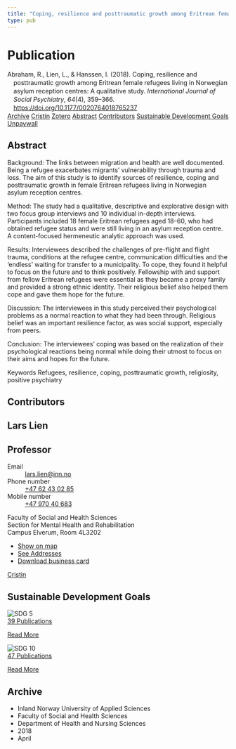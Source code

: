 ```yaml
---
title: "Coping, resilience and posttraumatic growth among Eritrean female refugees living in Norwegian asylum reception centres: A qualitative study"
type: pub
---
```

<h1>Publication</h1>
<article id="csl-bib-container-JVUWH6NV" class="csl-bib-container">
  <div class="csl-bib-body" style="line-height: 1.35; padding-left: 1em; text-indent:-1em;">
  <div class="csl-entry">Abraham, R., Lien, L., &amp; Hanssen, I. (2018). Coping, resilience and posttraumatic growth among Eritrean female refugees living in Norwegian asylum reception centres: A qualitative study. <i>International Journal of Social Psychiatry</i>, <i>64</i>(4), 359&#x2013;366. <a href="https://doi.org/10.1177/0020764018765237">https://doi.org/10.1177/0020764018765237</a></div>
</div>
  <div class="csl-bib-buttons">
    <a href="#taxonomy-article-JVUWH6NV" class="csl-bib-button">Archive</a>
    <a href="https://app.cristin.no/results/show.jsf?id=1576671" alt="Cristin URL" class="csl-bib-button">Cristin</a>
    <a href="http://zotero.org/groups/5022929/items/JVUWH6NV" alt="Zotero URL" class="csl-bib-button">Zotero</a>
    <a href="#abstract-article-JVUWH6NV" class="csl-bib-button">Abstract</a>
    <a href="#contributors-article-JVUWH6NV" class="csl-bib-button">Contributors</a>
    <a href="#sdg-article-JVUWH6NV" class="csl-bib-button">Sustainable Development Goals</a>
    <a href="https://www.duo.uio.no/bitstream/10852/95636/1/PhD-Abraham-2022.pdf" class="csl-bib-button">Unpaywall</a>
  </div>
  <div id="csl-bib-meta-container-JVUWH6NV"></div>
</article>
<div id="csl-bib-meta-JVUWH6NV" class="csl-bib-meta">
  <article id="abstract-article-JVUWH6NV" class="abstract-article">
    <h1>Abstract</h1>
    Background: 
The links between migration and health are well documented. Being a refugee exacerbates migrants’ vulnerability through trauma and loss. The aim of this study is to identify sources of resilience, coping and posttraumatic growth in female Eritrean refugees living in Norwegian asylum reception centres. 
 
Method: 
The study had a qualitative, descriptive and explorative design with two focus group interviews and 10 individual in-depth interviews. Participants included 18 female Eritrean refugees aged 18–60, who had obtained refugee status and were still living in an asylum reception centre. A content-focused hermeneutic analytic approach was used. 
 
Results: 
Interviewees described the challenges of pre-flight and flight trauma, conditions at the refugee centre, communication difficulties and the ‘endless’ waiting for transfer to a municipality. To cope, they found it helpful to focus on the future and to think positively. Fellowship with and support from fellow Eritrean refugees were essential as they became a proxy family and provided a strong ethnic identity. Their religious belief also helped them cope and gave them hope for the future. 
 
Discussion: 
The interviewees in this study perceived their psychological problems as a normal reaction to what they had been through. Religious belief was an important resilience factor, as was social support, especially from peers. 
 
Conclusion: 
The interviewees’ coping was based on the realization of their psychological reactions being normal while doing their utmost to focus on their aims and hopes for the future. 
 
Keywords Refugees, resilience, coping, posttraumatic growth, religiosity, positive psychiatry
  </article>
  <article id="contributors-article-JVUWH6NV" class="contributors-article">
    <h1>Contributors</h1>
    <div class="personas">
<div class="vrtx-hinn-person-card">
<div class="photo">
<i class="lar la-user-circle missing-person"></i>
</div>
<div class="info">
<hgroup><h1>Lars Lien</h1>
<h2>Professor</h2>
</hgroup><dl>
<dt>Email</dt>
<dd>
<a href="mailto:lars.lien@inn.no">lars.lien@inn.no</a>
</dd>
<dt>Phone number</dt>
<dd><a href="tel:+4762430285">
+47 62 43 02 85
</a></dd>
<dt>Mobile number</dt>
<dd><a href="tel:+4797040683">
+47 970 40 683
</a></dd>
</dl>
<p>
Faculty of Social and Health Sciences<br>
Section for Mental Health and Rehabilitation<br>
Campus Elverum,
Room 4L3202
</p>
<ul class="vrtx-hinn-links">
<li><a href="https://www.google.com/maps?q=60.88177,11.53669">Show on map</a></li>
<li><a href="https://www.inn.no/english/find-an-employee/lars-lien.html#vrtx-hinn-addresses">See Addresses</a></li>
<li><a href="https://www.inn.no/english/find-an-employee/lars-lien.html?vrtx=vcf">Download business card</a></li>
</ul>
</div>
</div>
<a href="https://app.cristin.no/persons/show.jsf?id=14287" alt="Cristin URL" class="personas-cristin">Cristin</a>
</div>
  </article>
  <article id="sdg-article-JVUWH6NV" class="sdg-article">
    <h1>Sustainable Development Goals</h1>
    <div class="sdg-container"><div id="sdg5" class="sdg">
<img src="{{< params subfolder >}}images/sdg/sdg05_en.png" class="image" alt="SDG 5">
<div class="sdg-overlay">
<a href="{{< params subfolder >}}en/archive/?sdg=5#archive" class="sdg-publication-count"><span>39</span> Publications</a>
<p><a href="https://sdgs.un.org/goals/goal5" class="sdg-read-more">Read More</a></p>
</div>
</div> <div id="sdg10" class="sdg">
<img src="{{< params subfolder >}}images/sdg/sdg10_en.png" class="image" alt="SDG 10">
<div class="sdg-overlay">
<a href="{{< params subfolder >}}en/archive/?sdg=10#archive" class="sdg-publication-count"><span>47</span> Publications</a>
<p><a href="https://sdgs.un.org/goals/goal10" class="sdg-read-more">Read More</a></p>
</div>
</div></div>
  </article>
  <article id="taxonomy-article-JVUWH6NV" class="taxonomy-article">
    <h1>Archive</h1>
    <ul>
      <li>Inland Norway University of Applied Sciences</li>
      <li>Faculty of Social and Health Sciences</li>
      <li>Department of Health and Nursing Sciences</li>
      <li>2018</li>
      <li>April</li>
    </ul>
  </article>
</div>
